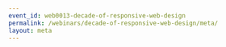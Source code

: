 ```yaml
---
event_id: web0013-decade-of-responsive-web-design
permalink: /webinars/decade-of-responsive-web-design/meta/
layout: meta
---
```

